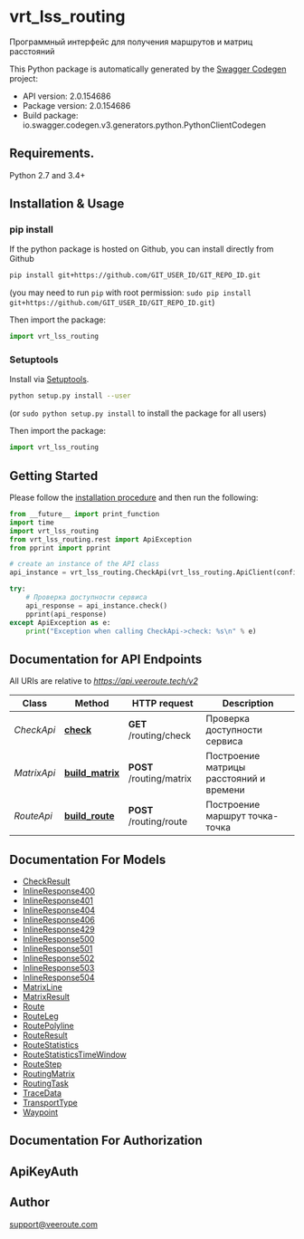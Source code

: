 # vrt_lss_routing
Программный интерфейс для получения маршрутов и матриц расстояний

This Python package is automatically generated by the [Swagger Codegen](https://github.com/swagger-api/swagger-codegen) project:

- API version: 2.0.154686
- Package version: 2.0.154686
- Build package: io.swagger.codegen.v3.generators.python.PythonClientCodegen

## Requirements.

Python 2.7 and 3.4+

## Installation & Usage
### pip install

If the python package is hosted on Github, you can install directly from Github

```sh
pip install git+https://github.com/GIT_USER_ID/GIT_REPO_ID.git
```
(you may need to run `pip` with root permission: `sudo pip install git+https://github.com/GIT_USER_ID/GIT_REPO_ID.git`)

Then import the package:
```python
import vrt_lss_routing 
```

### Setuptools

Install via [Setuptools](http://pypi.python.org/pypi/setuptools).

```sh
python setup.py install --user
```
(or `sudo python setup.py install` to install the package for all users)

Then import the package:
```python
import vrt_lss_routing
```

## Getting Started

Please follow the [installation procedure](#installation--usage) and then run the following:

```python
from __future__ import print_function
import time
import vrt_lss_routing
from vrt_lss_routing.rest import ApiException
from pprint import pprint

# create an instance of the API class
api_instance = vrt_lss_routing.CheckApi(vrt_lss_routing.ApiClient(configuration))

try:
    # Проверка доступности сервиса
    api_response = api_instance.check()
    pprint(api_response)
except ApiException as e:
    print("Exception when calling CheckApi->check: %s\n" % e)
```

## Documentation for API Endpoints

All URIs are relative to *https://api.veeroute.tech/v2*

Class | Method | HTTP request | Description
------------ | ------------- | ------------- | -------------
*CheckApi* | [**check**](docs/CheckApi.md#check) | **GET** /routing/check | Проверка доступности сервиса
*MatrixApi* | [**build_matrix**](docs/MatrixApi.md#build_matrix) | **POST** /routing/matrix | Построение матрицы расстояний и времени
*RouteApi* | [**build_route**](docs/RouteApi.md#build_route) | **POST** /routing/route | Построение маршрут точка-точка

## Documentation For Models

 - [CheckResult](docs/CheckResult.md)
 - [InlineResponse400](docs/InlineResponse400.md)
 - [InlineResponse401](docs/InlineResponse401.md)
 - [InlineResponse404](docs/InlineResponse404.md)
 - [InlineResponse406](docs/InlineResponse406.md)
 - [InlineResponse429](docs/InlineResponse429.md)
 - [InlineResponse500](docs/InlineResponse500.md)
 - [InlineResponse501](docs/InlineResponse501.md)
 - [InlineResponse502](docs/InlineResponse502.md)
 - [InlineResponse503](docs/InlineResponse503.md)
 - [InlineResponse504](docs/InlineResponse504.md)
 - [MatrixLine](docs/MatrixLine.md)
 - [MatrixResult](docs/MatrixResult.md)
 - [Route](docs/Route.md)
 - [RouteLeg](docs/RouteLeg.md)
 - [RoutePolyline](docs/RoutePolyline.md)
 - [RouteResult](docs/RouteResult.md)
 - [RouteStatistics](docs/RouteStatistics.md)
 - [RouteStatisticsTimeWindow](docs/RouteStatisticsTimeWindow.md)
 - [RouteStep](docs/RouteStep.md)
 - [RoutingMatrix](docs/RoutingMatrix.md)
 - [RoutingTask](docs/RoutingTask.md)
 - [TraceData](docs/TraceData.md)
 - [TransportType](docs/TransportType.md)
 - [Waypoint](docs/Waypoint.md)

## Documentation For Authorization


## ApiKeyAuth



## Author

support@veeroute.com
